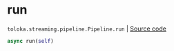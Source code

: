 # run
`toloka.streaming.pipeline.Pipeline.run` | [Source code](https://github.com/Toloka/toloka-kit/blob/v1.1.4/src/streaming/pipeline.py#L389)

```python
async run(self)
```

